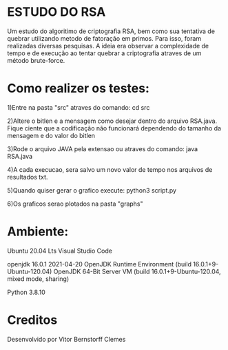 # ESTUDO DO RSA
Um estudo do algoritimo de criptografia RSA, bem como sua tentativa de quebrar utilizando metodo de fatoração em primos.
Para isso, foram realizadas diversas pesquisas. A ideia era observar a complexidade de tempo e de execução ao tentar
quebrar a criptografia atraves de um método brute-force.
# Como realizer os testes:
1)Entre na pasta "src" atraves do comando:
cd src

2)Altere o bitlen e a mensagem como desejar dentro do arquivo RSA.java. Fique ciente que
a codificação não funcionará dependendo do tamanho da mensagem e do valor do bitlen


3)Rode o arquivo JAVA pela extensao ou atraves do comando:
java RSA.java

4)A cada execucao, sera salvo um novo valor de tempo nos arquivos de resultados txt.

5)Quando quiser gerar o grafico execute:
python3 script.py

6)Os graficos serao plotados na pasta "graphs"

# Ambiente:
Ubuntu 20.04 Lts
Visual Studio Code

openjdk 16.0.1 2021-04-20
OpenJDK Runtime Environment (build 16.0.1+9-Ubuntu-120.04)
OpenJDK 64-Bit Server VM (build 16.0.1+9-Ubuntu-120.04, mixed mode, sharing)

Python 3.8.10
# Creditos
Desenvolvido por Vitor Bernstorff Clemes
